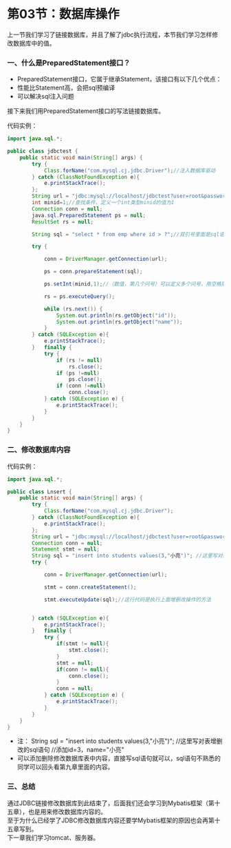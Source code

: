 # 第03节：数据库操作

上一节我们学习了链接数据库，并且了解了jdbc执行流程，本节我们学习怎样修改数据库中的值。

### 一、什么是PreparedStatement接口？

* PreparedStatement接口，它属于继承Statement，该接口有以下几个优点：  
* 性能比Statement高，会把sql预编译  
* 可以解决sql注入问题  

接下来我们用PreparedStatement接口的写法链接数据库。

代码实例：  

``` java
import java.sql.*;

public class jdbctest {
    public static void main(String[] args) {
        try {
            Class.forName("com.mysql.cj.jdbc.Driver");//注入数据库驱动
        } catch (ClassNotFoundException e){
            e.printStackTrace();
        };
        String url = "jdbc:mysql://localhost/jdbctest?user=root&password=123456&serverTimezone=UTC";
        int minid=1;//查找条件，定义一个int类型minid的值为1
        Connection conn = null;
        java.sql.PreparedStatement ps = null;
        ResultSet rs = null;

        String sql = "select * from emp where id > ?";//双引号里面是sql语句，后面的问号是前面的查找条件

        try {

            conn = DriverManager.getConnection(url);

            ps = conn.prepareStatement(sql);

            ps.setInt(minid,1);//（数值，第几个问号）可以定义多个问号，用空格隔开

            rs = ps.executeQuery();

            while (rs.next()) {
                System.out.println(rs.getObject("id"));
                System.out.println(rs.getObject("name"));
            }
        } catch (SQLException e){
            e.printStackTrace();
        }   finally {
            try {
                if (rs != null)
                    rs.close();
                if (ps !=null)
                    ps.close();
                if (conn !=null)
                    conn.close();
            } catch (SQLException e) {
                e.printStackTrace();
            }
        }
    }
}  
```

### 二、修改数据库内容

代码实例：  

``` java
import java.sql.*;  

public class Lnsert {  
    public static void main(String[] args) {  
        try {  
            Class.forName("com.mysql.cj.jdbc.Driver");  
        } catch (ClassNotFoundException e){  
            e.printStackTrace();  
        };  
        String url = "jdbc:mysql://localhost/jdbctest?user=root&password=123456&serverTimezone=UTC";  
        Connection conn = null;  
        Statement stmt = null;  
        String sql = "insert into students values(3,"小亮")"; //这里写对表增删改的sql语句  //添加id=3，name="小亮"
        try {  

            conn = DriverManager.getConnection(url);  

            stmt = conn.createStatement();  

            stmt.executeUpdate(sql);//这行代码是执行上面增删改操作的方法  


        } catch (SQLException e){  
            e.printStackTrace();  
        }   finally {  
            try {  
                if(stmt != null){  
                    stmt.close();  
                }  
                stmt = null;  
                if(conn != null){  
                    conn.close();  
                }  
                conn = null;  
            } catch (SQLException e) {  
                e.printStackTrace();  
            }  
        }  
    }  
}  
```

* 注：  String sql = "insert into students values(3,"小亮")"; //这里写对表增删改的sql语句  //添加id=3，name="小亮"
* 可以添加删除修改数据库表中内容，直接写sql语句就可以，sql语句不熟悉的同学可以回头看第九章里面的内容。

### 三、总结

通过JDBC链接修改数据库到此结束了，后面我们还会学习到Mybatis框架（第十五章），也是用来修改数据库内容的。  
至于为什么已经学了JDBC修改数据库内容还要学Mybatis框架的原因也会再第十五章写到。  
下一章我们学习tomcat、服务器。
